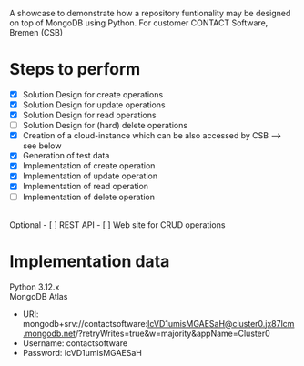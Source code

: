 A showcase to demonstrate how a repository funtionality may be designed on top of MongoDB using Python.
For customer CONTACT Software, Bremen (CSB)

# Steps to perform
- [x] Solution Design for create operations
- [x] Solution Design for update operations
- [x] Solution Design for read operations
- [ ] Solution Design for (hard) delete operations
- [x] Creation of a cloud-instance which can be also accessed by CSB --> see below
- [x] Generation of test data
- [x] Implementation of create operation
- [x] Implementation of update operation
- [x] Implementation of read operation
- [ ] Implementation of delete operation</BR>
</BR>
Optional
- [ ] REST API
- [ ] Web site for CRUD operations

# Implementation data
Python 3.12.x</BR>
MongoDB Atlas</BR>
- URI: mongodb+srv://contactsoftware:IcVD1umisMGAESaH@cluster0.jx87lcm.mongodb.net/?retryWrites=true&w=majority&appName=Cluster0<BR/>
- Username: contactsoftware<BR/>
- Password: IcVD1umisMGAESaH<BR/>
